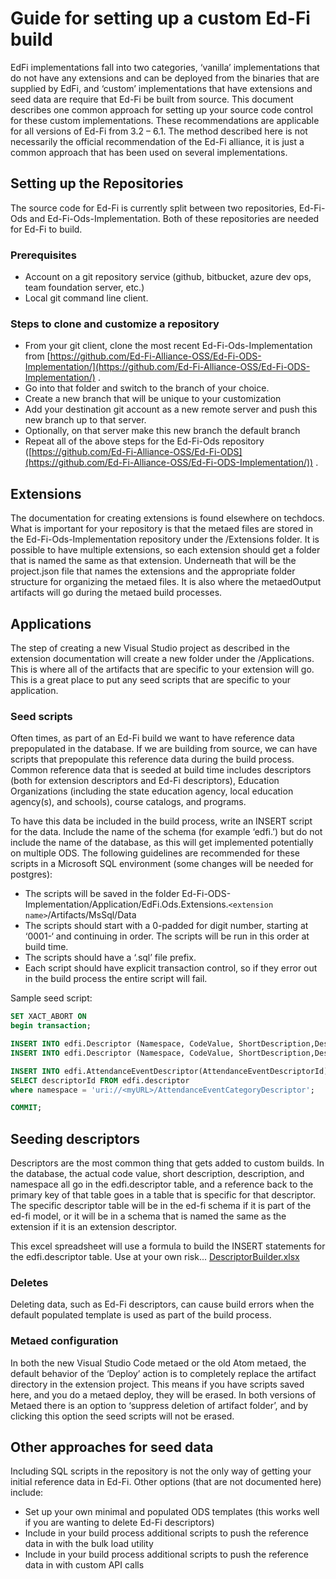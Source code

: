 # Guide for setting up a custom Ed-Fi build

EdFi implementations fall into two categories, ‘vanilla’ implementations that do not have any extensions and can be deployed from the binaries that are supplied by EdFi, and ‘custom’ implementations that have extensions and seed data are require that Ed-Fi be built from source. This document describes one common approach for setting up your source code control for these custom implementations. These recommendations are applicable for all versions of Ed-Fi from 3.2 – 6.1.
The method described here is not necessarily the official recommendation of the Ed-Fi alliance, it is just a common approach that has been used on several implementations.

## Setting up the Repositories

The source code for Ed-Fi is currently split between two repositories, Ed-Fi-Ods and Ed-Fi-Ods-Implementation. Both of these repositories are needed for Ed-Fi to build.

### Prerequisites

* Account on a git repository service (github, bitbucket, azure dev ops, team foundation server, etc.)
* Local git command line client.

### Steps to clone and customize a repository

* From your git client, clone the most recent Ed-Fi-Ods-Implementation from [https://github.com/Ed-Fi-Alliance-OSS/Ed-Fi-ODS-Implementation/](https://github.com/Ed-Fi-Alliance-OSS/Ed-Fi-ODS-Implementation/) .
* Go into that folder and switch to the branch of your choice.
* Create a new branch that will be unique to your customization
* Add your destination git account as a new remote server and push this new branch up to that server.
* Optionally, on that server make this new branch the default branch
* Repeat all of the above steps for the Ed-Fi-Ods repository ([https://github.com/Ed-Fi-Alliance-OSS/Ed-Fi-ODS](https://github.com/Ed-Fi-Alliance-OSS/Ed-Fi-ODS-Implementation/)) .

## Extensions

The documentation for creating extensions is found elsewhere on techdocs. What is important for your repository is that the metaed files are stored in the Ed-Fi-Ods-Implementation repository under the /Extensions folder. It is possible to have multiple extensions, so each extension should get a folder that is named the same as that extension. Underneath that will be the project.json file that names the extensions and the appropriate folder structure for organizing the metaed files. It is also where the metaedOutput artifacts will go during the metaed build processes.

## Applications

The step of creating a new Visual Studio project as described in the extension documentation will create a new folder under the /Applications. This is where all of the artifacts that are specific to your extension will go. This is a great place to put any seed scripts that are specific to your application.

### Seed scripts

Often times, as part of an Ed-Fi build we want to have reference data prepopulated in the database. If we are building from source, we can have scripts that prepopulate this reference data during the build process. Common reference data that is seeded at build time includes descriptors (both for extension descriptors and Ed-Fi descriptors), Education Organizations (including the state education agency, local education agency(s), and schools), course catalogs, and programs.

To have this data be included in the build process, write an INSERT script for the data. Include the name of the schema (for example ‘edfi.’) but do not include the name of the database, as this will get implemented potentially on multiple ODS. The following guidelines are recommended for these scripts in a Microsoft SQL environment (some changes will be needed for postgres):

* The scripts will be saved in the folder Ed-Fi-ODS-Implementation/Application/EdFi.Ods.Extensions.`<extension name>`/Artifacts/MsSql/Data
* The scripts should start with a 0-padded for digit number, starting at ‘0001-‘ and continuing in order. The scripts will be run in this order at build time.
* The scripts should have a ‘.sql’ file prefix.
* Each script should have explicit transaction control, so if they error out in the build process the entire script will fail.

Sample seed script:

```sql
SET XACT_ABORT ON
begin transaction;

INSERT INTO edfi.Descriptor (Namespace, CodeValue, ShortDescription,Description) values ('uri://<myURL>/AttendanceEventCategoryDescriptor','AU','Absent-Unexcused','Student was absent without excuse');
INSERT INTO edfi.Descriptor (Namespace, CodeValue, ShortDescription,Description) values ('uri://<myURL>/AttendanceEventCategoryDescriptor','AE','Absent-Excused','Student was absent with excuse');

INSERT INTO edfi.AttendanceEventDescriptor(AttendanceEventDescriptorId)
SELECT descriptorId FROM edfi.descriptor
where namespace = 'uri://<myURL>/AttendanceEventCategoryDescriptor';

COMMIT;
```

## Seeding descriptors

Descriptors are the most common thing that gets added to custom builds. In the database, the actual code value, short description, description, and namespace all go in the edfi.descriptor table, and a reference back to the primary key of that table goes in a table that is specific for that descriptor. The specific descriptor table will be in the ed-fi schema if it is part of the ed-fi model, or it will be in a schema that is named the same as the extension if it is an extension descriptor.

This excel spreadsheet will use a formula to build the INSERT statements for the edfi.descriptor table. Use at your own risk...
[DescriptorBuilder.xlsx](https://edfidocs.blob.core.windows.net/$web/assets/getting-started/edfi-exchange/guides/DescriptorBuilder.xlsx)

### Deletes

Deleting data, such as Ed-Fi descriptors, can cause build errors when the default populated template is used as part of the build process.

### Metaed configuration

In both the new Visual Studio Code metaed or the old Atom metaed, the default behavior of the ‘Deploy’ action is to completely replace the artifact directory in the extension project. This means if you have scripts saved here, and you do a metaed deploy, they will be erased. In both versions of Metaed there is an option to ‘suppress deletion of artifact folder’, and by clicking this option the seed scripts will not be erased.

## Other approaches for seed data

Including SQL scripts in the repository is not the only way of getting your initial reference data in Ed-Fi. Other options (that are not documented here) include:

* Set up your own minimal and populated ODS templates (this works well if you are wanting to delete Ed-Fi descriptors)
* Include in your build process additional scripts to push the reference data in with the bulk load utility
* Include in your build process additional scripts to push the reference data in with custom API calls
